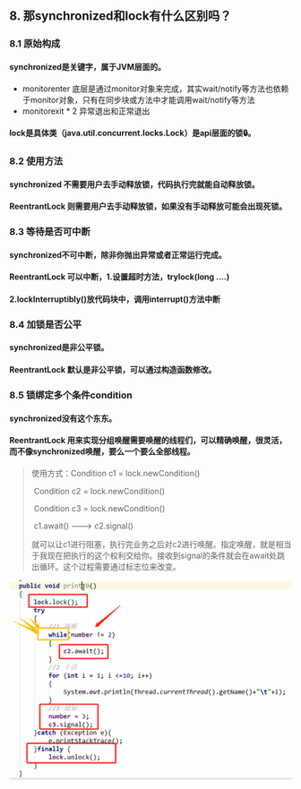 ## 8. 那synchronized和lock有什么区别吗？

### 8.1 原始构成

#### synchronized是关键字，属于JVM层面的。

- monitorenter 底层是通过monitor对象来完成，其实wait/notify等方法也依赖于monitor对象，只有在同步块或方法中才能调用wait/notify等方法
- monitorexit * 2 异常退出和正常退出

#### lock是具体类（java.util.concurrent.locks.Lock）是api层面的锁🔒。



### 8.2 使用方法

#### synchronized 不需要用户去手动释放锁，代码执行完就能自动释放锁。

#### ReentrantLock 则需要用户去手动释放锁，如果没有手动释放可能会出现死锁。



### 8.3 等待是否可中断

#### synchronized不可中断，除非你抛出异常或者正常运行完成。

#### ReentrantLock 可以中断，1.设置超时方法，trylock(long ....)

#### 				 2.lockInterruptibly()放代码块中，调用interrupt()方法中断



### 8.4 加锁是否公平

#### synchronized是非公平锁。

#### ReentrantLock 默认是非公平锁，可以通过构造函数修改。



### 8.5 锁绑定多个条件condition

#### synchronized没有这个东东。

#### ReentrantLock 用来实现分组唤醒需要唤醒的线程们，可以精确唤醒，很灵活，而不像synchronized唤醒，要么一个要么全部线程。

> 使用方式：Condition c1 = lock.newCondition() 
>
> ​					Condition c2 = lock.newCondition() 
>
> ​					Condition c3 = lock.newCondition() 
>
> ​					c1.await() ---> c2.signal()  
>
> ​		就可以让c1进行阻塞，执行完业务之后对c2进行唤醒。指定唤醒，就是相当于我现在把执行的这个权利交给你。接收到signal的条件就会在await处跳出循环。这个过程需要通过标志位来改变。

![image-20201210152744210](8.那synchronized和lock有什么区别吗？.assets/image-20201210152744210.png)